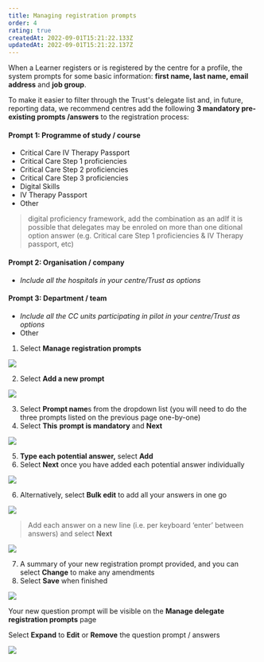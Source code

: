 ```yaml
---
title: Managing registration prompts
order: 4
rating: true
createdAt: 2022-09-01T15:21:22.133Z
updatedAt: 2022-09-01T15:21:22.137Z
---
```

When a Learner registers or is registered by the centre for a profile, the system prompts for some basic information: **first name, last name, email address** and **job group**. 

To make it easier to filter through the Trust's delegate list and, in future, reporting data, we recommend centres add the following **3 mandatory pre-existing prompts /answers** to the registration process:

#### Prompt 1: Programme of study / course 

* Critical Care IV Therapy Passport
* Critical Care Step 1 proficiencies
* Critical Care Step 2 proficiencies
* Critical Care Step 3 proficiencies
* Digital Skills
* IV Therapy Passport 
* Other

> digital proficiency framework, add the combination as an adIf it is possible that delegates may be enroled on more than one ditional option answer (e.g. Critical care Step 1 proficiencies & IV Therapy passport, etc)

#### Prompt 2: Organisation / company

* *Include all the hospitals in your centre/Trust as options*

#### Prompt 3: Department / team

* *Include all the CC units participating in pilot in your centre/Trust as options*
* Other

1. Select **Manage registration prompts**

![](/img/ccm-ca_centre-configuration_manager-registration-prompts.png)

2. Select **Add a new prompt**

![](/img/ccm-ca_centre-configuration_manager-registration-prompts_button.png)

3. Select **Prompt name**s from the dropdown list (you will need to do the three prompts listed on the previous page one-by-one)
4. Select **This** **prompt is mandatory** and **Next**

![](/img/ccm-ca_centre-configuration_manager-registration-prompts_q1.png)

5. **Type each potential answer,** select **Add**
6. Select **Next** once you have added each potential answer individually

![](/img/ccm-ca_centre-configuration_manager-registration-prompts_a1.png)

6. Alternatively, select **Bulk edit** to add all your answers in one go

![](/img/ccm-ca_centre-configuration_manager-registration-prompts_bulk.png)

> Add each answer on a new line (i.e. per keyboard ‘enter’ between answers) and select **Next**

![](/img/ccm-ca_centre-configuration_manager-registration-prompts_bulk-answers.png)

7. A summary of your new registration prompt provided, and you can select **Change** to make any amendments
8. Select **Save** when finished

![](/img/ccm-ca_centre-configuration_manager-registration-prompts_summary.png)

Your new question prompt will be visible on the **Manage delegate registration prompts** page

Select **Expand** to **Edit** or **Remove** the question prompt / answers

![](/img/ccm-ca_centre-configuration_manager-registration-prompts_edit.png)